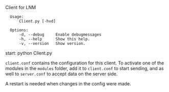 Client for LNM

      Usage:
          Client.py [-hvd]

      Options:
          -d, --debug     Enable debugmessages
          -h, --help      Show this help.
          -v, --version   Show version.


start:
     python Client.py


`client.conf` contains the configuration for this client.
To activate one of the modules in the `modules` folder,
add it to `client.conf` to start sending, and as well to `server.conf`
to accept data on the server side.

A restart is needed when changes in the config were made.
